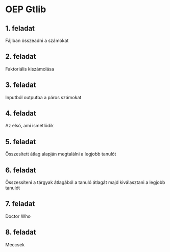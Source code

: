 # OEP Gtlib

## 1. feladat
Fájlban összeadni a számokat

## 2. feladat
Faktoriális kiszámolása

## 3. feladat
Inputból outputba a páros számokat

## 4. feladat
Az első, ami ismétlődik

## 5. feladat
Összesített átlag alapján megtalálni a legjobb tanulót

## 6. feladat
Összessíteni a tárgyak átlagából a tanuló átlagát majd kiválasztani a legjobb tanulót

## 7. feladat
Doctor Who

## 8. feladat
Meccsek